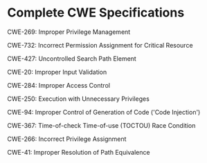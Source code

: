 

# Complete CWE Specifications

CWE-269: Improper Privilege Management

CWE-732: Incorrect Permission Assignment for Critical Resource

CWE-427: Uncontrolled Search Path Element

CWE-20: Improper Input Validation

CWE-284: Improper Access Control

CWE-250: Execution with Unnecessary Privileges

CWE-94: Improper Control of Generation of Code ('Code Injection')

CWE-367: Time-of-check Time-of-use (TOCTOU) Race Condition

CWE-266: Incorrect Privilege Assignment

CWE-41: Improper Resolution of Path Equivalence